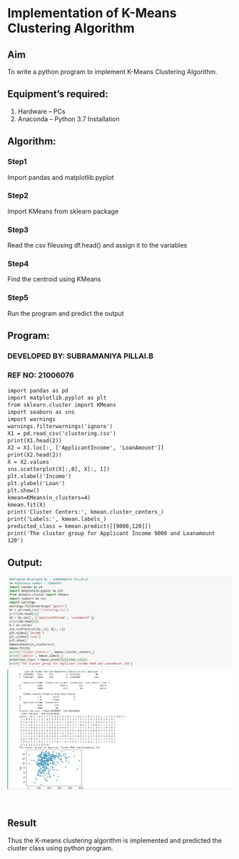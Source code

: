 # Implementation of K-Means Clustering Algorithm
## Aim
To write a python program to implement K-Means Clustering Algorithm.
## Equipment’s required:
1.	Hardware – PCs
2.	Anaconda – Python 3.7 Installation

## Algorithm:

### Step1
Import pandas and matplotlib.pyplot

### Step2
Import KMeans from sklearn package

### Step3
Read the csv fileusing df.head() and assign it to the variables

### Step4
Find the centroid using KMeans

### Step5
Run the program and predict the output

## Program:
### DEVELOPED BY: SUBRAMANIYA PILLAI.B
### REF NO: 21006076

```
import pandas as pd
import matplotlib.pyplot as plt
from sklearn.cluster import KMeans
import seaborn as sns
import warnings
warnings.filterwarnings('ignore')
X1 = pd.read_csv('clustering.csv')
print(X1.head(2))
X2 = X1.loc[:, ['ApplicantIncome', 'LoanAmount']]
print(X2.head(2))
X = X2.values
sns.scatterplot(X[:,0], X[:, 1])
plt.xlabel('Income')
plt.ylabel('Loan')
plt.show()
kmean=KMeans(n_clusters=4)
kmean.fit(X)
print('Cluster Centers:', kmean.cluster_centers_)
print('Labels:', kmean.labels_)
predicted_class = kmean.predict([[9000,120]])
print('The cluster group for Applicant Income 9000 and Loanamount 120')
```
## Output:
![output](./5.jpeg)
![output](./4.jpeg)


<br>

## Result
Thus the K-means clustering algorithm is implemented and predicted the cluster class using python program.